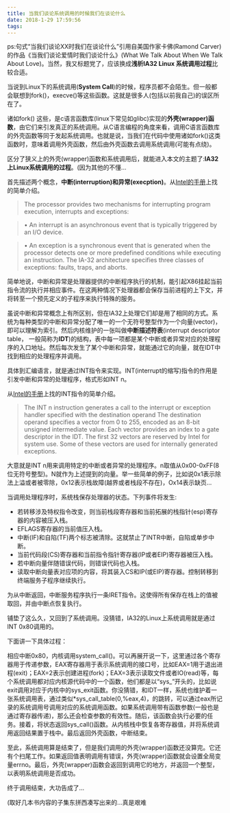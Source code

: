 ```yaml
---
title: 当我们谈论系统调用的时候我们在谈论什么
date: 2018-1-29 17:59:56
tags:
---
```


ps:句式“当我们谈论XX时我们在谈论什么”引用自美国作家卡佛(Ramond Carver)的作品《当我们谈论爱情时我们谈论什么》(What We Talk About When We Talk About Love)。当然，我又标题党了，应该换成**浅析IA32 Linux 系统调用过程**比较合适。

当说到Linux下的系统调用(**System Call**)的时候，程序员都不会陌生。但一般都会联想到fork()，execve()等这些函数。这就是很多人(包括以前我自己)的误区所在了。

诸如fork() 这些，是c语言函数库(linux下常见如glibc)实现的**外壳(wrapper)函数**，由它们来引发真正的系统调用。从C语言编程的角度来看，调用C语言函数库的外壳函数等同于发起系统调用。也就是说，当我们在代码中使用诸如fork()这类函数时，意味着调用外壳函数，然后由外壳函数去调用系统调用(可能有点绕)。

区分了狭义上的外壳(wrapper)函数和系统调用后，就能进入本文的主题了:**IA32上Linux系统调用的过程**。(因为其他的不懂...

首先描述两个概念，**中断(interruption)**和**异常(execption)**。从[Intel的手册](https://www.intel.com/content/dam/www/public/us/en/documents/manuals/64-ia-32-architectures-software-developer-instruction-set-reference-manual-325383.pdf)上找的简单介绍。

>The processor provides two mechanisms for interrupting program execution, interrupts and exceptions: 

>• An interrupt  is an asynchronous event that is typically triggered by an I/O device.

>• An exception is a synchronous event that is generated when the processor detects one or more predefined conditions while executing an instruction. The IA-32 architecture specifies three classes of exceptions: faults, traps, and aborts. 

简单地说，中断和异常是处理器提供的中断程序执行的机制，能引起X86挂起当前指令流的执行并相应事件。在这两种情况下处理器都会保存当前进程的上下文，并将转至一个预先定义的子程序来执行特殊的服务。

虽说中断和异常概念上有所区别，但在IA32上处理它们却是用了相同的方式。系统为每种类型的中断和异常分配了唯一的一个无符号整型作为一个向量(vector)，即可以理解为索引。然后内核维护的一张叫做**中断描述符表**(interrupt descriptor table， 一般简称为**IDT**)的结构，表中每一项都是某个中断或者异常对应的处理程序的入口地址。然后每次发生了某个中断和异常，就能通过它的向量，就在IDT中找到相应的处理程序并调用。

具体到汇编语言，就是通过INT指令来实现。INT(interrupt的缩写)指令的作用是引发中断和异常的处理程序，格式形如INT n。

从[Intel的手册](https://www.intel.com/content/dam/www/public/us/en/documents/manuals/64-ia-32-architectures-software-developer-instruction-set-reference-manual-325383.pdf)上找的INT指令的简单介绍。
>The INT n instruction generates a call to the interrupt or exception handler specified with the destination operand The destination operand specifies a vector from 0 to 255, encoded as an 8-bit unsigned intermediate value. Each vector provides an index to a gate descriptor in the IDT. The first 32 vectors are reserved by Intel for system use. Some of these vectors are used for internally generated exceptions.

大意就是INT n用来调用特定的中断或者异常的处理程序。n取值从0x00-0xFF(8位无符号整型)。N就作为上述提到的向量。举一些简单的例子，比如说0x1表示除法上溢或者被零除，0x12表示栈故障(越界或者栈段不存在)，Ox14表示缺页...

当调用处理程序时，系统栈保存处理器的状态。下列事件将发生:
* 若转移涉及特权指令改变，则当前栈段寄存器和当前拓展的栈指针(esp)寄存器的内容被压入栈。
* EFLAGS寄存器的当前值压入栈。
* 中断(IF)和自陷(TF)两个标志被清除。这就禁止了INTR中断，自陷或单步中断。
* 当前代码段(CS)寄存器和当前指令指针寄存器(IP或者EIP)寄存器被压入栈。
* 若中断向量伴随错误代码，则错误代码也入栈。
* 读取中断向量表对应项的内容，将其装入CS和IP(或EIP)寄存器。控制转移到终端服务子程序继续执行。

为从中断返回，中断服务程序执行一条IRET指令。这使得所有保存在栈上的值被取回，并由中断点恢复执行。

铺垫了这么久，又回到了系统调用。没猜错，IA32的Linux上系统调用就是通过INT 0x80调用的。

下面讲一下具体过程：

相应中断0x80，内核调用system_call()。可以再展开说一下，这里通过各个寄存器用于传递参数，EAX寄存器用于表示系统调用的接口号，比如EAX=1用于退出进程(exit)；EAX=2表示创建进程(fork)；EAX=3表示读取文件或者IO(read)等，每个系统调用都对应内核源代码中的一个函数，他们都是以“sys\_”开头的，比如说exit调用对应于内核中的sys\_exit函数。你没猜错，和IDT一样，系统也维护着一张系统调用表，通过类似*sys\_call\_table(0,%eax,4)，的跳转，可以通过eax所记录的系统调用号调用对应的系统调用函数。如果系统调用带有函数参数(一般也是通过寄存器传递)，那么还会检查参数的有效性。随后，该函数会执行必要的任务。接着，将状态返回sys\_call()函数。从内核栈中恢复各寄存器值，并将系统调用返回结果置于栈中。最后返回外壳函数，中断结束。

至此，系统调用算是结束了，但是我们调用的外壳(wrapper)函数还没算完。它还有个扫尾工作。如果返回值表明调用有错误，外壳(wrapper)函数就会设置全局变量errno。最后，外壳(wrapper)函数会返回到调用它的地方，并返回一个整型，以表明系统调用是否成功。

终于调用结束，大功告成了...

(取好几本书内容的子集东拼西凑写出来的...真是艰难

